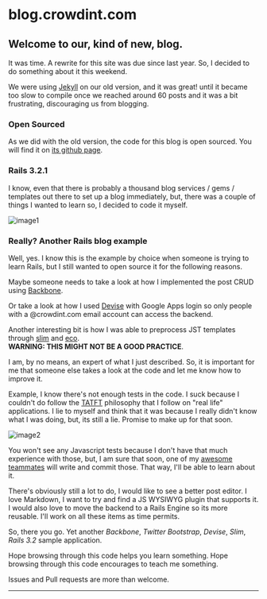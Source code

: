 blog.crowdint.com
=================

## Welcome to our, kind of new, blog.

It was time. A rewrite for this site was due since last year. So, I decided to
do something about it this weekend.

We were using [Jekyll](https://github.com/mojombo/jekyll) on our old version,
and it was great! until it became too slow to compile once we reached around 60
posts and it was a bit frustrating, discouraging us from blogging.

### Open Sourced

As we did with the old version, the code for this blog is open sourced.
You will find it on [its github page](https://github.com/crowdint/crowdblog).

### Rails 3.2.1

I know, even that there is probably a thousand blog services / gems / templates
out there to set up a blog immediately, but, there was a couple of things I
wanted to learn so, I decided to code it myself.

![image1](http://github.com/crowdint/crowdblog-app/raw/master/doc/images/image1.png)

### Really? Another Rails blog example

Well, yes. I know this is the example by choice when someone is trying to
learn Rails, but I still wanted to open source it for the following reasons.

Maybe someone needs to take a look at how I implemented the post CRUD using
[Backbone](http://documentcloud.github.com/backbone/).

Or take a look at how I used [Devise](https://github.com/plataformatec/devise) with
Google Apps login so only people with a @crowdint.com email account can access
the backend.

Another interesting bit is how I was able to preprocess JST templates through
[slim](http://slim-lang.com/) and [eco](https://github.com/sstephenson/eco).  
**WARNING: THIS MIGHT NOT BE A GOOD PRACTICE**.

I am, by no means, an expert of what I just described. So, it is important for me
that someone else takes a look at the code and let me know how to improve it.

Example, I know there's not enough tests in the code. I suck because I couldn't
do follow the [TATFT](http://smartic.us/tag/tatft/) philosophy that I follow
on "real life" applications.
I lie to myself and think that it was because I really didn't know
what I was doing, but, its still a lie. Promise to make up for that soon.

![image2](http://github.com/crowdint/crowdblog-app/raw/master/doc/images/image2.png)

You won't see any Javascript tests because I don't have that much experience with
those, but, I am sure that soon, one of my [awesome teammates](https://github.com/crowdint)
will write and commit those. That way, I'll be able to learn about it.

There's obviously still a lot to do, I would like to see a better post editor. I love Markdown, I want to try and find
a JS WYSIWYG plugin that supports it. I would also love to move the backend to a Rails Engine
so its more reusable. I'll work on all these items as time permits.

So, there you go. Yet another _Backbone_, _Twitter Bootstrap_, _Devise_, _Slim_, _Rails 3.2_ sample
application.

Hope browsing through this code helps you learn something.
Hope browsing through this code encourages to teach me something.

Issues and Pull requests are more than welcome.

---
